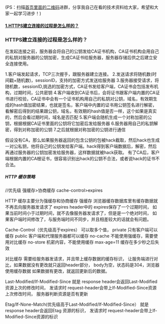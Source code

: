 (PS：扫描[首页里面的二维码](README.md)进群，分享我自己在看的技术资料给大家，希望和大家一起学习进步！)



#### [1.HTTPS建立连接的过程是怎么样的？](#HTTPS建立连接的过程是怎么样的？)

### HTTPS建立连接的过程是怎么样的？

在发起连接之前，服务器会将自己的公钥发给CA证书机构，CA证书机构会用自己的私钥对服务器的公钥加密，生成CA证书给服务器，服务器存储后供之后建立安全连接使用。

1.客户端发起请求，TCP三次握手，跟服务器建立连接。
2.发送请求将随机数(时间戳+随机数)，sessionID，支持的加密方式发送给服务器
3.服务器接受请求，将随机数，sessionID,挑选的加密方式，CA证书发给客户端，CA证书会包括发布机构，过期时间，公共密钥
4.客户端收到CA证书后，会将证书跟客户端内置的CA证书进行校验，CA证书中会有一个证书机构用自己的私钥对公钥，域名，有效期生成的hash值加密结果，也就是签名，客户端中内置的证书用公钥签名进行解密，看解密后得到的结果跟公钥，域名，有效期的hash值是否一样，这个如果是真实的，然后会看过期时间，域名是否匹配
5.客户端会随机生成一个对称加密的公钥，根据根据CA证书里面的公钥将它加密后发给服务器
6.服务器用自己的私钥解密，得到对称加密的公钥
7.之后就根据对称加密的公钥进行通信

假设没有CA，那么如果服务器返回的包含公钥的包被hack截取，然后hack也生成一对公私钥，他将自己的公钥发给客户端。hack得到客户端数据后，解密，然后再通过服务器的公钥加密发给服务器，这样数据就被hack获取。
有了CA后，客户端根据内置的CA根证书，很容易识别出hack的公钥不合法，或者说hack的证书不合法。



##### HTTP 缓存策略

//优先级 强缓存>协商缓存 cache-control>expires

HTTP 缓存主要分为强缓存和协商缓存
强缓存 浏览器缓存数据库里有缓存数据就不再去向服务器发请求了
expires
header中的 expires保存了一个过期时间，
 如果当前时间小于过期时间，就不去像服务器发请求了，但是是一个绝对时间，
 如果客户端时间修改了，与服务端时间不同步，并且相差较大的话就会有问题。

Cache-Control（优先级高于expires）
可以取多个值，
private 只有客户端可以缓存
public 客户端和代理服务器都可以缓存
no-cache 不能使用强缓存，需要使用对比缓存
no-store 机密内容，不能使用缓存
max-age=11 缓存在多少秒之后失效

对比缓存
需要给服务器发请求，并且带上缓存数据的缓存标识，
让服务端进行对比，如果数据没有更改就只返回header部分，
body为空，状态码是304，浏览器使用缓存数据
如果数据有更改，就返回更新后的数据。

Last-Modified/If-Modified-Since
就是 response header会返回Last-Modified 资源上次的修改时间，
发请求时 request-header会带上If-Modified-Since资源上次修改时间，
服务器判断资源是否有更新

Etag/If-None-Match(优先级高于Last-Modified/If-Modified-Since）
就是 response header会返回Etag 资源的标识，
发请求时 request-header会带上If-Modified-Since资源的标识